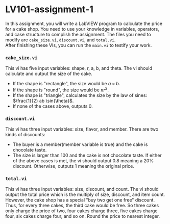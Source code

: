 ﻿# LV101-assignment-1
In this assignment, you will write a LabVIEW program to calculate the price for a cake shop. You need to use your knowledge in variables, operators, and case structure to complish the assignment.
The files you need to modify are <code>cake_size.vi</code>, <code>discount.vi</code>, and <code>total.vi</code>. <br> After finishing these VIs, you can run the `main.vi` to testify your work. 

### <code>cake_size.vi</code>
This vi has five input variables: shape, r, a, b, and theta. The vi should calculate and output the size of the cake. 
- If the shape is "rectangle", the size would be $`a \times b`$.
- If the shape is "round", the size would be $`\pi r^{2}`$.
- If the shape is "triangle", calculates the size by the law of sines: $`\frac{1}{2} ab \sin{\theta}`$.
- If none of the cases above, outputs 0.

### <code>discount.vi</code></h3>
This vi has three input variables: size, flavor, and member. There are two kinds of discounts:
- The buyer is a member(member variable is true) and the cake is chocolate taste.
- The size is larger than 100 and the cake is not chocolate taste.
If either of the above cases is met, the vi should output 0.8 meaning a 20% discount. Otherwise, outputs 1 meaning the original price.

### <code>total.vi</code>
This vi has three input variables: size, discount, and count. The vi should output the total price which is the multiply of size, discount, and item count. However, the cake shop has a special "buy two get one free" discount. Thus, for every three cakes, the third cake would be free. So three cakes only charge the price of two, four cakes charge three, five cakes charge four, six cakes charge four, and so on. Round the price to nearest integer.
